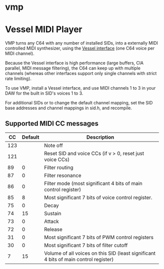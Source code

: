 # vmp
Vessel MIDI Player
==================

VMP turns any C64 with any number of installed SIDs, into a externally MIDI controlled MIDI synthesizer, using the [Vessel interface](https://github.com/anarkiwi/vessel)
(one C64 voice per MIDI channel).

Because the Vessel interface is high performance (large buffers, CIA parallel, MIDI message filtering), the C64 can keep up
with multiple channels (whereas other interfaces support only single channels with strict rate limiting).

To use VMP, install a Vessel interface, and use MIDI channels 1 to 3 in your DAW for the built in SID's voices 1 to 3.

For additional SIDs or to change the default channel mapping, set the SID base addresses and channel mappings in sid.h, and recompile.

## Supported MIDI CC messages
|CC|Default|Description
|--|--|--
|123||Note off
|121||Reset SID and voice CCs (if v > 0, reset just voice CCs)
|89|0|Filter routing
|87|0|Filter resonance
|86|0|Filter mode (most significant 4 bits of main control register)
|85|8|Most significant 7 bits of voice control register.
|75|0|Decay
|74|15|Sustain
|73|0|Attack
|72|0|Release
|31|0|Most significant 7 bits of PWM control registers
|30|0|Most significant 7 bits of filter cutoff
|7|15|Volume of all voices on this SID (least significant 4 bits of main control register)